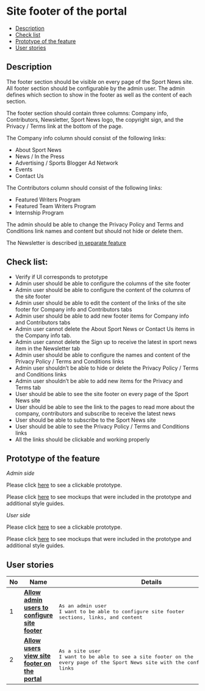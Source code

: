 # Site footer of the portal

- [Description](#description)
- [Check list](#check-list)
- [Prototype of the feature](#prototype-of-the-feature)
- [User stories](#user-stories)

## Description

The footer section should be visible on every page of the Sport News site.
All footer section should be configurable by the admin user. The admin defines which section to show in the footer as well as the content of each section.

The footer section should contain three columns: Company info, Contributors, Newsletter, Sport News logo, the copyright sign, and the Privacy / Terms link at the bottom of the page.

The Company info column should consist of the following links:
  - About Sport News
  - News / In the Press
  - Advertising / Sports Blogger Ad Network
  - Events
  - Contact Us

The Contributors column should consist of the following links:
  - Featured Writers Program
  - Featured Team Writers Program
  - Internship Program

The admin should be able to change the Privacy Policy and Terms and Conditions link names and content but should not hide or delete them.

The Newsletter is described [in separate feature](/products/sport_news_portal/web_application_features/newsletter_email)

## Check list:

  - Verify if UI corresponds to prototype
  - Admin user should be able to configure the columns of the site footer
  - Admin user should be able to configure the content of the columns of the site footer
  - Admin user should be able to edit the content of the links of the site footer for Company info and Contributors tabs
  - Admin user should be able to add new footer items for Company info and Contributors tabs
  - Admin user cannot delete the About Sport News or Contact Us items in the Company info tab.
  - Admin user cannot delete the Sign up to receive the latest in sport news item in the Newsletter tab
  - Admin user should be able to configure the names and content of the Privacy Policy / Terms and Conditions links
  - Admin user shouldn’t be able to hide or delete the Privacy Policy / Terms and Conditions links
  - Admin user shouldn’t be able to add new items for the Privacy and Terms tab
  - User should be able to see the site footer on every page of the Sport News site
  - User should be able to see the link to the pages to read more about the company, contributors and subscribe to receive the latest news 
  - User should be able to subscribe to the Sport News site 
  - User should be able to see the Privacy Policy / Terms and Conditions links
  - All the links should be clickable and working properly

## Prototype of the feature

_Admin side_

Please click [here](https://www.figma.com/proto/7AUcQB82LimoDlaD7rl4uw/Site-Footer?node-id=0%3A2345&viewport=-3358%2C515%2C0.10175449401140213&scaling=min-zoom) to see a clickable prototype.

Please click [here](https://www.figma.com/file/7AUcQB82LimoDlaD7rl4uw/Site-Footer?node-id=0%3A3859) to see mockups that were included in the prototype and additional style guides.

_User side_

Please click [here](https://www.figma.com/proto/7AUcQB82LimoDlaD7rl4uw/Site-Footer?node-id=0%3A2&viewport=502%2C286%2C0.10842359811067581&scaling=min-zoom) to see a clickable prototype.

Please click [here](https://www.figma.com/file/7AUcQB82LimoDlaD7rl4uw/Site-Footer?node-id=0%3A1) to see mockups that were included in the prototype and additional style guides.

## User stories

No           |      Name     |   Details
------------ | ------------- | -------------
1 |[**Allow admin users to configure site footer**](/products/sport_news_portal/web_application_features/site_footer/user_stories/configure_site_footer)|<pre>As an admin user<br>I want to be able to configure site footer sections, links, and content</pre>
2 |[**Allow users view site footer on the portal**](/products/sport_news_portal/web_application_features/site_footer/user_stories/view_site_footer)|<pre>As a site user<br>I want to be able to see a site footer on the every page of the Sport News site with the configured by admin links</pre>

